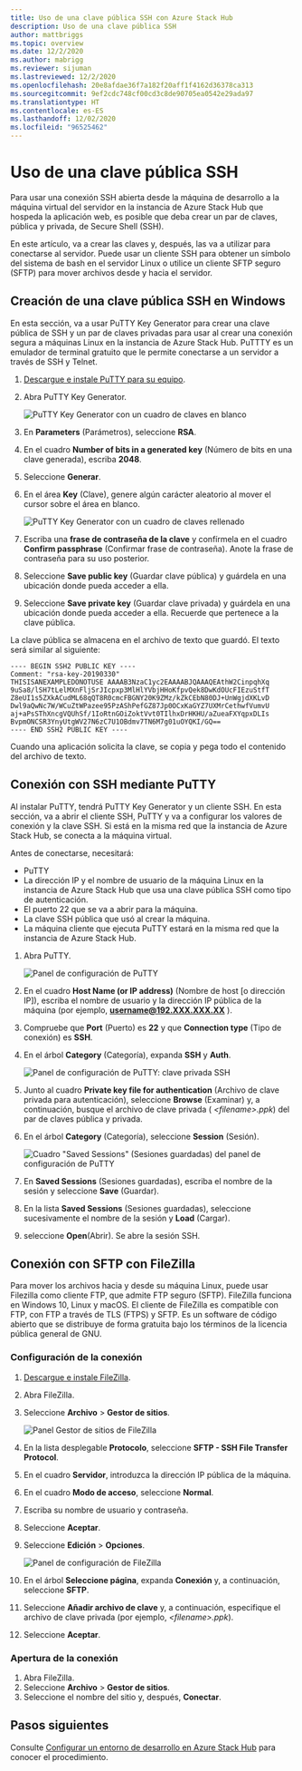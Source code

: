 ```yaml
---
title: Uso de una clave pública SSH con Azure Stack Hub
description: Uso de una clave pública SSH
author: mattbriggs
ms.topic: overview
ms.date: 12/2/2020
ms.author: mabrigg
ms.reviewer: sijuman
ms.lastreviewed: 12/2/2020
ms.openlocfilehash: 20e8afdae36f7a182f20aff1f4162d36378ca313
ms.sourcegitcommit: 9ef2cdc748cf00cd3c8de90705ea0542e29ada97
ms.translationtype: HT
ms.contentlocale: es-ES
ms.lasthandoff: 12/02/2020
ms.locfileid: "96525462"
---
```

# <a name="use-an-ssh-public-key"></a>Uso de una clave pública SSH

Para usar una conexión SSH abierta desde la máquina de desarrollo a la máquina virtual del servidor en la instancia de Azure Stack Hub que hospeda la aplicación web, es posible que deba crear un par de claves, pública y privada, de Secure Shell (SSH). 

En este artículo, va a crear las claves y, después, las va a utilizar para conectarse al servidor. Puede usar un cliente SSH para obtener un símbolo del sistema de bash en el servidor Linux o utilice un cliente SFTP seguro (SFTP) para mover archivos desde y hacia el servidor.

## <a name="create-an-ssh-public-key-on-windows"></a>Creación de una clave pública SSH en Windows

En esta sección, va a usar PuTTY Key Generator para crear una clave pública de SSH y un par de claves privadas para usar al crear una conexión segura a máquinas Linux en la instancia de Azure Stack Hub. PuTTTY es un emulador de terminal gratuito que le permite conectarse a un servidor a través de SSH y Telnet.

1. [Descargue e instale PuTTY para su equipo](https://www.chiark.greenend.org.uk/~sgtatham/putty/latest.html).

1. Abra PuTTY Key Generator.

    ![PuTTY Key Generator con un cuadro de claves en blanco](media/azure-stack-dev-start-howto-ssh-public-key/001-putty-key-gen-start.png)

1. En **Parameters** (Parámetros), seleccione **RSA**.

1. En el cuadro **Number of bits in a generated key** (Número de bits en una clave generada), escriba **2048**.  

1. Seleccione **Generar**.

1. En el área **Key** (Clave), genere algún carácter aleatorio al mover el cursor sobre el área en blanco.

    ![PuTTY Key Generator con un cuadro de claves rellenado](media/azure-stack-dev-start-howto-ssh-public-key/002-putty-key-gen-result.png)

1. Escriba una **frase de contraseña de la clave** y confírmela en el cuadro **Confirm passphrase** (Confirmar frase de contraseña). Anote la frase de contraseña para su uso posterior.

1. Seleccione **Save public key** (Guardar clave pública) y guárdela en una ubicación donde pueda acceder a ella.

1. Seleccione **Save private key** (Guardar clave privada) y guárdela en una ubicación donde pueda acceder a ella. Recuerde que pertenece a la clave pública.

La clave pública se almacena en el archivo de texto que guardó. El texto será similar al siguiente:

```text  
---- BEGIN SSH2 PUBLIC KEY ----
Comment: "rsa-key-20190330"
THISISANEXAMPLEDONOTUSE AAAAB3NzaC1yc2EAAAABJQAAAQEAthW2CinpqhXq
9uSa8/lSH7tLelMXnFljSrJIcpxp3MlHlYVbjHHoKfpvQek8DwKdOUcFIEzuStfT
Z8eUI1s5ZXkACudML68qQT8R0cmcFBGNY20K9ZMz/kZkCEbN80DJ+UnWgjdXKLvD
Dwl9aQwNc7W/WCuZtWPazee95PzAShPefGZ87Jp0OCxKaGYZ7UXMrCethwfVumvU
aj+aPsSThXncgVQUhSf/1IoRtnGOiZoktVvt0TIlhxDrHKHU/aZueaFXYqpxDLIs
BvpmONCSR3YnyUtgWV27N6zC7U1OBdmv7TN6M7g01uOYQKI/GQ==
---- END SSH2 PUBLIC KEY ----
```

Cuando una aplicación solicita la clave, se copia y pega todo el contenido del archivo de texto.

## <a name="connect-with-ssh-by-using-putty"></a>Conexión con SSH mediante PuTTY

Al instalar PuTTY, tendrá PuTTY Key Generator y un cliente SSH. En esta sección, va a abrir el cliente SSH, PuTTY y va a configurar los valores de conexión y la clave SSH. Si está en la misma red que la instancia de Azure Stack Hub, se conecta a la máquina virtual.

Antes de conectarse, necesitará:
- PuTTY
- La dirección IP y el nombre de usuario de la máquina Linux en la instancia de Azure Stack Hub que usa una clave pública SSH como tipo de autenticación.
- El puerto 22 que se va a abrir para la máquina.
- La clave SSH pública que usó al crear la máquina.
- La máquina cliente que ejecuta PuTTY estará en la misma red que la instancia de Azure Stack Hub.

1. Abra PuTTY.

    ![Panel de configuración de PuTTY](media/azure-stack-dev-start-howto-ssh-public-key/002-putty-connect.png)

2. En el cuadro **Host Name (or IP address)** (Nombre de host [o dirección IP]), escriba el nombre de usuario y la dirección IP pública de la máquina (por ejemplo, **username@192.XXX.XXX.XX** ). 
3. Compruebe que **Port** (Puerto) es **22** y que **Connection type** (Tipo de conexión) es **SSH**.
4. En el árbol **Category** (Categoría), expanda **SSH** y **Auth**.

    ![Panel de configuración de PuTTY: clave privada SSH](media/azure-stack-dev-start-howto-ssh-public-key/002-putty-set-private-key.png)

5. Junto al cuadro **Private key file for authentication** (Archivo de clave privada para autenticación), seleccione **Browse** (Examinar) y, a continuación, busque el archivo de clave privada ( *\<filename>.ppk*) del par de claves pública y privada.
6. En el árbol **Category** (Categoría), seleccione **Session** (Sesión).

    ![Cuadro "Saved Sessions" (Sesiones guardadas) del panel de configuración de PuTTY](media/azure-stack-dev-start-howto-ssh-public-key/003-puTTY-save-session.png)

7. En **Saved Sessions** (Sesiones guardadas), escriba el nombre de la sesión y seleccione **Save** (Guardar).
8. En la lista **Saved Sessions** (Sesiones guardadas), seleccione sucesivamente el nombre de la sesión y **Load** (Cargar).
9. seleccione **Open**(Abrir). Se abre la sesión SSH.

## <a name="connect-with-sftp-with-filezilla"></a>Conexión con SFTP con FileZilla

Para mover los archivos hacia y desde su máquina Linux, puede usar Filezilla como cliente FTP, que admite FTP seguro (SFTP). FileZilla funciona en Windows 10, Linux y macOS. El cliente de FileZilla es compatible con FTP, con FTP a través de TLS (FTPS) y SFTP. Es un software de código abierto que se distribuye de forma gratuita bajo los términos de la licencia pública general de GNU.

### <a name="set-your-connection"></a>Configuración de la conexión

1. [Descargue e instale FileZilla](https://filezilla-project.org/download.php).
1. Abra FileZilla.
1. Seleccione **Archivo** > **Gestor de sitios**.

    ![Panel Gestor de sitios de FileZilla](media/azure-stack-dev-start-howto-ssh-public-key/005-filezilla-file-manager.png)

1. En la lista desplegable **Protocolo**, seleccione **SFTP - SSH File Transfer Protocol**.
1. En el cuadro **Servidor**, introduzca la dirección IP pública de la máquina.
1. En el cuadro **Modo de acceso**, seleccione **Normal**.
1. Escriba su nombre de usuario y contraseña.
1. Seleccione **Aceptar**.
1. Seleccione **Edición** > **Opciones**.

    ![Panel de configuración de FileZilla](media/azure-stack-dev-start-howto-ssh-public-key/006-filezilla-add-private-key.png)

1. En el árbol **Seleccione página**, expanda **Conexión** y, a continuación, seleccione **SFTP**.
1. Seleccione **Añadir archivo de clave** y, a continuación, especifique el archivo de clave privada (por ejemplo, *\<filename>.ppk*).
1. Seleccione **Aceptar**.

### <a name="open-your-connection"></a>Apertura de la conexión

1. Abra FileZilla.
1. Seleccione **Archivo** > **Gestor de sitios**.
1. Seleccione el nombre del sitio y, después, **Conectar**.

## <a name="next-steps"></a>Pasos siguientes

Consulte [Configurar un entorno de desarrollo en Azure Stack Hub](azure-stack-dev-start.md) para conocer el procedimiento.
